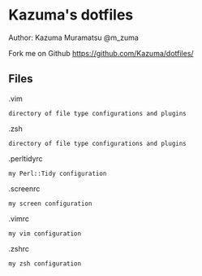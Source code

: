 # Kazuma's dotfiles

Author: Kazuma Muramatsu @m\_zuma

Fork me on Github https://github.com/Kazuma/dotfiles/


## Files

.vim

    directory of file type configurations and plugins

.zsh

    directory of file type configurations and plugins

.perltidyrc

    my Perl::Tidy configuration

.screenrc

    my screen configuration

.vimrc

    my vim configuration

.zshrc

    my zsh configuration
